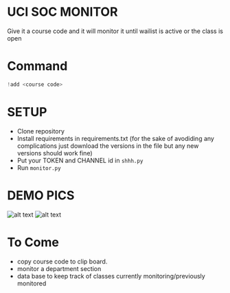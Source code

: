 # UCI SOC MONITOR

Give it a course code and it will monitor it until wailist is active or the class is open
# Command

```python
!add <course code>
```

# SETUP
- Clone repository
- Install requirements in requirements.txt (for the sake of avodiding any complications just download the versions in the file but any new versions should work fine)
- Put your TOKEN and CHANNEL id in ```shhh.py```
- Run ```monitor.py```


# DEMO PICS
![alt text](https://github.com/anastar99/uci-soc-monitor/blob/main/readme_pics/monitoring-pic.png?raw=true)
![alt text](https://github.com/anastar99/uci-soc-monitor/blob/main/readme_pics/waitlist-pic.png?raw=true)



# To Come
- copy course code to clip board.
- monitor a department section
- data base to keep track of classes currently monitoring/previously monitored

